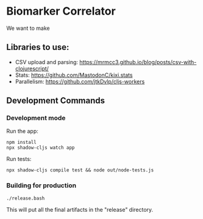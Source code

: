 # Biomarker Correlator

We want to make 

## Libraries to use:

 - CSV upload and parsing: https://mrmcc3.github.io/blog/posts/csv-with-clojurescript/
 - Stats: https://github.com/MastodonC/kixi.stats
 - Parallelism: https://github.com/jtkDvlp/cljs-workers

## Development Commands

### Development mode

Run the app:
```
npm install
npx shadow-cljs watch app
```

Run tests:
```
npx shadow-cljs compile test && node out/node-tests.js
```

### Building for production

```
./release.bash
```

This will put all the final artifacts in the "release" directory.
